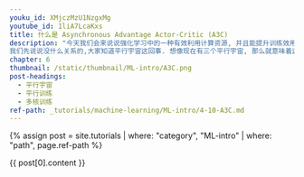 ```yaml
---
youku_id: XMjczMzU1NzgxMg
youtube_id: 1liA7LcaKxs
title: 什么是 Asynchronous Advantage Actor-Critic (A3C)
description: "今天我们会来说说强化学习中的一种有效利用计算资源, 并且能提升训练效用的算法, Asynchronous Advantage Actor-Critic, 简称 A3C.
我们先说说没什么关系的,大家知道平行宇宙这回事. 想像现在有三个平行宇宙, 那么就意味着这3个平行宇宙上存在3个你,  而你可能在电脑前呆了很久,  对, 说的就是你! 然后你会被我催促起来做运动~  接着你 和 你 还有 你, 就无奈地在做着不同的运动,  油~ 我才不想知道你在做什么样的运动呢.  不过这3个你 都开始活动胫骨啦. 假设3个你都能互相通信, 告诉对方, “我这个动作可以有效缓解我的颈椎病”, “我做那个动作后, 腰就不痛了 “, “我活动了手臂, 肩膀就不痛了”. 这样你是不是就同时学到了对身体好的三招. 这样是不是感觉特别有效率. 让你看看更有效率的, 那就想想3个你同时在写作业, 一共3题, 每人做一题, 只用了1/3 的时间就把作业做完了. 感觉棒棒的. 哈, 你看出来了, 如果把这种方法用到强化学习, 岂不是 “牛逼lity”."
chapter: 6
thumbnail: /static/thumbnail/ML-intro/A3C.png
post-headings:
  - 平行宇宙
  - 平行训练
  - 多核训练
ref-path: _tutorials/machine-learning/ML-intro/4-10-A3C.md
---
```



{% assign post = site.tutorials | where: "category", "ML-intro" | where: "path", page.ref-path %}

{{ post[0].content }}
